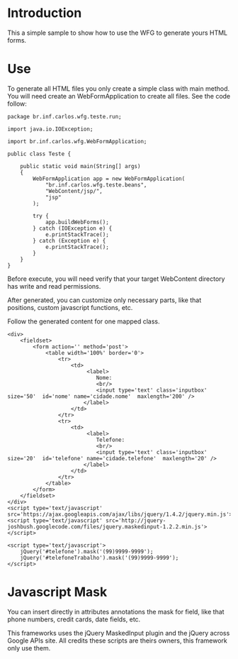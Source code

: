 # Introduction #

This a simple sample to show how to use the WFG to generate yours HTML forms.

# Use #

To generate all HTML files you only create a simple class with main method. You will need create an WebFormApplication to create all files. See the code follow:

```
package br.inf.carlos.wfg.teste.run;

import java.io.IOException;

import br.inf.carlos.wfg.WebFormApplication;

public class Teste {
	
	public static void main(String[] args)
	{
		WebFormApplication app = new WebFormApplication(
			"br.inf.carlos.wfg.teste.beans",
			"WebContent/jsp/",
			"jsp"
		);
		
		try {
			app.buildWebForms();
		} catch (IOException e) {
			e.printStackTrace();
		} catch (Exception e) {
			e.printStackTrace();
		}
	}
}

```

Before execute, you will need verify that your target WebContent directory has write and read permissions.

After generated, you can customize only necessary parts, like that positions, custom javascript functions, etc.

Follow the generated content for one mapped class.

```
<div>
	<fieldset>
		<form action='' method='post'>
			<table width='100%' border='0'>
				<tr>
					<td>
						 <label>
							Nome: 
							<br/>
							<input type='text' class='inputbox'  size='50'  id='nome' name='cidade.nome'  maxlength='200' />
						</label>
					</td>
				</tr>
				<tr>
					<td>
						 <label>
							Telefone: 
							<br/>
							<input type='text' class='inputbox'  size='20'  id='telefone' name='cidade.telefone'  maxlength='20' />
						</label>
					</td>
				</tr>
			</table>
		</form>
	</fieldset>
</div>
<script type='text/javascript' src='https://ajax.googleapis.com/ajax/libs/jquery/1.4.2/jquery.min.js'>
<script type='text/javascript' src='http://jquery-joshbush.googlecode.com/files/jquery.maskedinput-1.2.2.min.js'>
</script>

<script type='text/javascript'>
	jQuery('#telefone').mask('(99)9999-9999');
	jQuery('#telefoneTrabalho').mask('(99)9999-9999');
</script>

```

# Javascript Mask #

You can insert directly in attributes annotations the mask for field, like that phone numbers, credit cards, date fields, etc.

This frameworks uses the jQuery MaskedInput plugin and the jQuery across Google APIs site. All credits these scripts are theirs owners, this framework only use them.